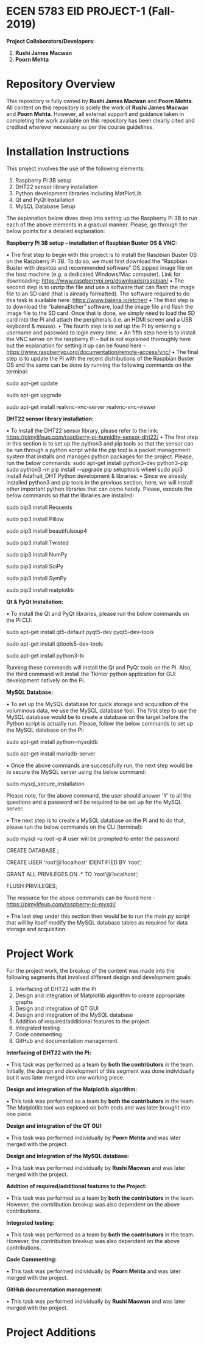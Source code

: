 # ECEN 5783 EID PROJECT-1 (Fall-2019)

**Project Collaborators/Developers:**

1. **Rushi James Macwan**
2. **Poorn Mehta**

# Repository Overview

This repository is fully owned by **Rushi James Macwan** and **Poorn Mehta**. All content on this repository is solely the work of **Rushi James Macwan** and **Poorn Mehta**. However, all external support and guidance taken in completing the work available on this repository has been clearly cited and credited wherever necessary as per the course guidelines.

# Installation Instructions

This project involves the use of the following elements:

1.	Raspberry Pi 3B setup
2.	DHT22 sensor library installation
3.	Python development libraries including MatPlotLib
4.	Qt and PyQt Installation
5.	MySQL Database Setup

The explanation below dives deep into setting up the Raspberry Pi 3B to run each of the above elements in a gradual manner. Please, go through the below points for a detailed explanation:

**Raspberry Pi 3B setup – installation of Raspbian Buster OS & VNC:**

•	The first step to begin with this project is to install the Raspbian Buster OS on the Raspberry Pi 3B. To do so, we must first download the “Raspbian Buster with desktop and recommended software” OS zipped image file on the host machine (e.g. a dedicated Windows/Mac computer). Link for downloading: https://www.raspberrypi.org/downloads/raspbian/
•	The second step is to unzip the file and use a software that can flash the image file to an SD card (that is already formatted). The software required to do this task is available here: https://www.balena.io/etcher/ 
•	The third step is to download the “balenaEtcher” software, load the image file and flash the image file to the SD card. Once that is done, we simply need to load the SD card into the Pi and attach the peripherals (i.e. an HDMI screen and a USB keyboard & mouse).
•	The fourth step is to set up the Pi by entering a username and password to login every time.
•	An fifth step here is to install the VNC server on the raspberry Pi – but is not explained thoroughly here but the explanation for setting it up can be found here - https://www.raspberrypi.org/documentation/remote-access/vnc/ 
•	The final step is to update the Pi with the recent distributions of the Raspbian Buster OS and the same can be done by running the following commands on the terminal:

sudo apt-get update

sudo apt-get upgrade

sudo apt-get install realvnc-vnc-server realvnc-vnc-viewer

**DHT22 sensor library installation:**

•	To install the DHT22 sensor library, please refer to the link: https://pimylifeup.com/raspberry-pi-humidity-sensor-dht22/ 
•	The first step in this section is to set up the python3 and pip tools so that the sensor can be run through a python script while the pip tool is a packet management system that installs and manages python packages for the project. Please, run the below commands:
sudo apt-get install python3-dev python3-pip
sudo python3 -m pip install --upgrade pip setuptools wheel
sudo pip3 install Adafruit_DHT
Python development & libraries:
•	Since we already installed python3 and pip tools in the previous section, here, we will install other important python libraries that can come handy. Please, execute the below commands so that the libraries are installed:

sudo pip3 install Requests

sudo pip3 install Pillow

sudo pip3 install beautifulsoup4

sudo pip3 install Twisted

sudo pip3 install NumPy

sudo pip3 install SciPy

sudo pip3 install SymPy

sudo pip3 install matplotlib

**Qt & PyQt Installation:**

•	To install the Qt and PyQt libraries, please run the below commands on the Pi CLI:

sudo apt-get install qt5-default pyqt5-dev pyqt5-dev-tools

sudo apt-get install qttools5-dev-tools

sudo apt-get install python3-tk

Running these commands will install the Qt and PyQt tools on the Pi. Also, the third command will install the Tkinter python application for GUI development natively on the Pi.

**MySQL Database:**

•	To set up the MySQL database for quick storage and acquisition of the voluminous data, we use the MySQL database tool. The first step to use the MySQL database would be to create a database on the target before the Python script is actually run. Please, follow the below commands to set up the MySQL database on the Pi:

sudo apt-get install python-mysqldb

sudo apt-get install mariadb-server

•	Once the above commands are successfully run, the next step would be to secure the MySQL server using the below command:

sudo mysql_secure_installation

Please note, for the above command, the user should answer ‘Y’ to all the questions and a password will be required to be set up for the MySQL server.

•	The next step is to create a MySQL database on the Pi and to do that, please run the below commands on the CLI (terminal):

sudo mysql –u root –p	# user will be prompted to enter the password

CREATE DATABASE <name of the database you want to create>;

CREATE USER ‘root’@’localhost’ IDENTIFIED BY ‘root’;

GRANT ALL PRIVILEGES ON <database name>.* TO ‘root’@’localhost’;

FLUSH PRIVILEGES;

The resource for the above commands can be found here - https://pimylifeup.com/raspberry-pi-mysql/

•	The last step under this section then would be to run the main.py script that will by itself modify the MySQL database tables as required for data storage and acquisition.

# Project Work

For the project work, the breakup of the content was made into the following segments that involved different design and development goals:

1.	Interfacing of DHT22 with the Pi
2.	Design and integration of Matplotlib algorithm to create appropriate graphs
3.	Design and integration of QT GUI
4.	Design and integration of the MySQL database
5.	Addition of required/additional features to the project
6.	Integrated testing
7.	Code commenting
8.	GitHub and documentation management

**Interfacing of DHT22 with the Pi:**

•	This task was performed as a team by **both the contributors** in the team. Initially, the design and development of this segment was done individually but it was later merged into one working piece.

**Design and integration of the Matplotlib algorithm:**

•	This task was performed as a team by **both the contributors** in the team. The Matplotlib tool was explored on both ends and was later brought into one piece.

**Design and integration of the QT GUI:**

•	This task was performed individually by **Poorn Mehta** and was later merged with the project.

**Design and integration of the MySQL database:**

•	This task was performed individually by **Rushi Macwan** and was later merged with the project.

**Addition of required/additional features to the Project:**

•	This task was performed as a team by **both the contributors** in the team. However, the contribution breakup was also dependent on the above contributions.

**Integrated testing:**

•	This task was performed as a team by **both the contributors** in the team. However, the contribution breakup was also dependent on the above contributions.

**Code Commenting:**

•	This task was performed individually by **Poorn Mehta** and was later merged with the project.

**GitHub documentation management:**

•	This task was performed individually by **Rushi Macwan** and was later merged with the project.

# Project Additions

